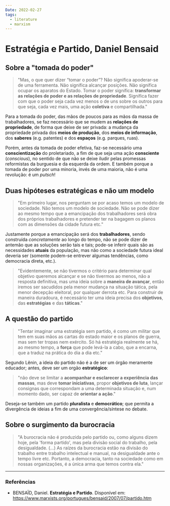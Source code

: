 ```yaml
---
Date: 2022-02-27
tags:
  - literature
  - marxism
---
```

# Estratégia e Partido, Daniel Bensaid
## Sobre a "tomada do poder"
> "Mas, o que quer dizer “tomar o poder”? Não significa apoderar-se de uma ferramenta. Não significa alcançar posições. Não significa ocupar os aparatos do Estado. 
> Tomar o poder significa: **transformar as relações de poder e as relações de propriedade**. Significa fazer com que o poder seja cada vez menos o de uns sobre os outros para que seja, cada vez mais, uma ação **coletiva** e compartilhada."

Para a tomada do poder, das mãos de poucos para as mãos da massa de trabalhadores, se faz necessário que se mudem as **relações de propriedade**, de forma que deixe de ser privada: a mudança da propriedade privada dos **meios de produção**, dos **meios de informação**, dos **saberes** (e.g. patentes) e dos **espaços** (e.g. parques, ruas).

Porém, antes da tomada de poder efetiva, faz-se necessário uma **conscientização** do proletariado, a fim de que seja uma ação **consciente** (*conscious*), no sentido de que não se deixe iludir pelas promessas reformistas da burguesia e da esquerda da ordem. E também porque a tomada de poder por uma minoria, invés de uma maioria, não é uma revolução: é um *putsch*!

## Duas hipóteses estratégicas e não um modelo
> "Em primeiro lugar, nos perguntam se por acaso temos um modelo de sociedade. Não temos um modelo de sociedade. Não se pode dizer ao mesmo tempo que a emancipação dos trabalhadores será obra dos próprios trabalhadores e pretender ter na bagagem os planos com as dimensões da cidade futura etc."

Justamente porque a emancipação será dos **trabalhadores**, sendo construída *concretamente* ao longo do tempo, não se pode dizer de antemão que as soluções serão tais e tais; pode-se inferir quais são as necessidades **atuais** da população, mas não como a sociedade futura ideal deveria ser (somente podem-se entrever algumas tendências, como democracia direta, etc.).

> "Evidentemente, se não tivermos o critério para determinar qual objetivo queremos alcançar e se não tivermos ao menos, não a resposta definitiva, mas uma ideia sobre a **maneira de avançar**, então iremos ser sacudidos pela menor mudança na situação tática, pela menor decepção eleitoral, por qualquer derrota etc. Para construir de maneira duradoura, é necessário ter uma ideia precisa dos **objetivos**, das **estratégias** e das **táticas**."

## A questão do partido
> "Tentar imaginar uma estratégia sem partido, é como um militar que tem em suas mãos as cartas do estado maior e os planos de guerra, mas sem ter tropas nem exército. Só há estratégia realmente se há, ao mesmo tempo, a **força** que pode levá-la a cabo, que a encarna, que a traduz na prática do dia a dia etc."

Segundo Lênin, a ideia do partido não é a de ser um órgão meramente educador; antes, deve ser um orgão **estratégico**:
> "não deve se limitar a **acompanhar e esclarecer a experiência das massas**, 
> mas deve **tomar iniciativas**, propor **objetivos de luta**, lançar consignas que correspondam a uma determinada situação e, num momento dado, ser capaz de **orientar a ação**."

Deseja-se também um partido **pluralista** e **democrático**; que permita a divergência de ideias a fim de uma convergência/síntese no debate. 

## Sobre o surgimento da burocracia
> "A burocracia não é produzida pelo partido ou, como alguns dizem hoje, pela 'forma partido', mas pela divisão social do trabalho, pela desigualdade. (...) As raízes da burocracia estão na divisão do trabalho entre trabalho intelectual e manual, na desigualdade ante o tempo livre etc. 
> Portanto, a democracia, tanto na sociedade como em nossas organizações, é a única arma que temos contra ela."

---
### Referências
* BENSAÏD, Daniel. **Estratégia e Partido**. Disponível em: https://www.marxists.org/portugues/bensaid/2007/07/partido.htm